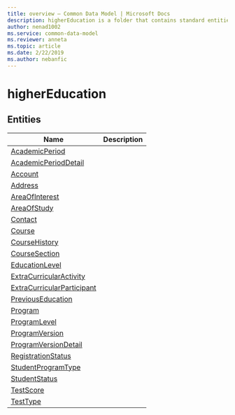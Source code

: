 ```yaml
---
title: overview – Common Data Model | Microsoft Docs
description: higherEducation is a folder that contains standard entities related to the Common Data Model.
author: nenad1002
ms.service: common-data-model
ms.reviewer: anneta
ms.topic: article
ms.date: 2/22/2019
ms.author: nebanfic
---
```


# higherEducation


## Entities

|Name|Description|
|---|---|
|[AcademicPeriod](AcademicPeriod.md)||
|[AcademicPeriodDetail](AcademicPeriodDetail.md)||
|[Account](Account.md)||
|[Address](Address.md)||
|[AreaOfInterest](AreaOfInterest.md)||
|[AreaOfStudy](AreaOfStudy.md)||
|[Contact](Contact.md)||
|[Course](Course.md)||
|[CourseHistory](CourseHistory.md)||
|[CourseSection](CourseSection.md)||
|[EducationLevel](EducationLevel.md)||
|[ExtraCurricularActivity](ExtraCurricularActivity.md)||
|[ExtraCurricularParticipant](ExtraCurricularParticipant.md)||
|[PreviousEducation](PreviousEducation.md)||
|[Program](Program.md)||
|[ProgramLevel](ProgramLevel.md)||
|[ProgramVersion](ProgramVersion.md)||
|[ProgramVersionDetail](ProgramVersionDetail.md)||
|[RegistrationStatus](RegistrationStatus.md)||
|[StudentProgramType](StudentProgramType.md)||
|[StudentStatus](StudentStatus.md)||
|[TestScore](TestScore.md)||
|[TestType](TestType.md)||
